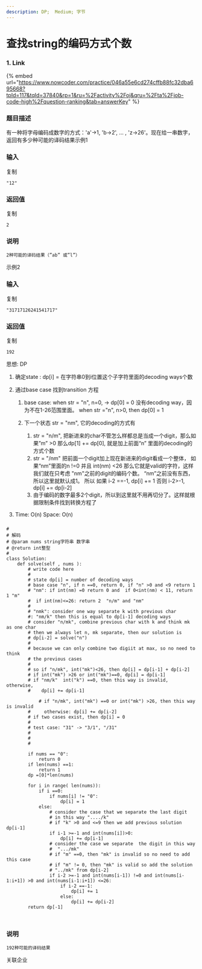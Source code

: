 ```yaml
---
description: DP;  Medium; 字节
---
```


# 查找string的编码方式个数

### 1. Link

{% embed url="https://www.nowcoder.com/practice/046a55e6cd274cffb88fc32dba695668?tpId=117&tqId=37840&rp=1&ru=%2Factivity%2Foj&qru=%2Fta%2Fjob-code-high%2Fquestion-ranking&tab=answerKey" %}



### 题目描述

有一种将字母编码成数字的方式：'a'->1, 'b->2', ... , 'z->26'。现在给一串数字，返回有多少种可能的译码结果示例1

### 输入

复制

```
"12"
```

### 返回值

复制

```
2
```

### 说明

```
2种可能的译码结果（”ab” 或”l”）
```

示例2

### 输入

复制

```
"31717126241541717"
```



### 返回值

复制

```
192
```

思想: DP

1. &#x20;确定state : dp\[i] = 在字符串0到i位置这个子字符里面的decoding ways个数
2. 通过base case 找到transition 方程
   1. base case: when str = "n", n=0,  -> dp\[0] = 0 没有decoding way，因为不在1-26范围里面。 when str ="n", n>0,  then  dp\[0] = 1
   2.  下一个状态 str = "nm", 它的decoding的方式有

       1. str = "n/m", 把新进来的char不管怎么样都总是当成一个digit，那么如果”m” >0 那么dp\[1] += dp\[0],  就是加上前面“n” 里面的decoding的方式个数
       2. str = "/nm" 把前面一个digit加上现在新进来的digit看成一个整体， 如果“nm”里面的n !=0 并且 int(nm) <26 那么它就是valid的字符，这样我们就在只考虑 "nm"之前的digit的编码个数。 “nm”之前没有东西，所以这里就默认成1。 所以 如果 i-2 ==-1,  dp\[i] += 1 否则 i-2>-1,  dp\[i] += dp\[i-2]
       3. 由于编码的数字最多2个digit，所以到这里就不用再切分了。这样就根据限制条件找到转换方程了


3. Time: O(n) Space: O(n)

###

```
#
# 解码
# @param nums string字符串 数字串
# @return int整型
#
class Solution:
    def solve(self , nums ):
        # write code here
        #
        # state dp[i] = number of decoding ways
        # base case "n", if n ==0, return 0, if "n" >0 and <9 return 1
        # "nm": if int(nm) =0 return 0 and  if 0<int(nm) < 11, return 1 "m"
        #  if int(nm)<=26: return 2  "n/m" and "nm"
        #
        # "nmk": consider one way separate k with previous char
        #: "nm/k" then this is equal to dp[i-1] decoding ways
        # consider "n/mk", combine previous char with k and think mk as one char
        # then we always let n, mk separate, then our solution is 
        # dp[i-2] = solve("n")
        #
        # because we can only combine two digiit at max, so no need to think
        # the previous cases
        #
        # so if "n/mk", int("mk")<26, then dp[i] = dp[i-1] + dp[i-2]
        # if int("mk") >26 or int("mk")==0, dp[i] = dp[i-1]
        # if "nm/k"  int("k") ==0, then this way is invalid, otherwise,
        #    dp[i] += dp[i-1]
    
            # if "n/mk", int("mk") ==0 or int("mk") >26, then this way is invalid
        #     otherwise: dp[i] += dp[i-2]
        # if two cases exist, then dp[i] = 0
        #
        # test case: "31" -> "3/1", "/31"
        #
        #
        #
        
        if nums == "0":
            return 0
        if len(nums) ==1:
            return 1
        dp =[0]*len(nums)
        
        for i in range( len(nums)):
            if i ==0:
                if nums[i] != "0":
                    dp[i] = 1
            else:
                # consider the case that we separate the last digit 
                # in this way "..../k"
                # if "k" >0 and <=9 then we add previous solution dp[i-1]
                if i-1 >=-1 and int(nums[i])>0:
                    dp[i] += dp[i-1]
                # consider the case we separate  the digit in this way
                #  ".../mk"
                # if "m" ==0, then "mk" is invalid so no need to add this case
                # if "m" != 0, then "mk" is valid so add the solution
                # "../mk" from dp[i-2]
                if i-2 >=-1 and int(nums[i-1]) !=0 and int(nums[i-1:i+1]) >0 and int(nums[i-1:i+1]) <=26:
                    if i-2 ==-1:
                        dp[i] += 1
                    else:
                        dp[i] += dp[i-2]
        return dp[-1]
        
        
```

### 说明

```
192种可能的译码结果
```

&#x20;关联企业
